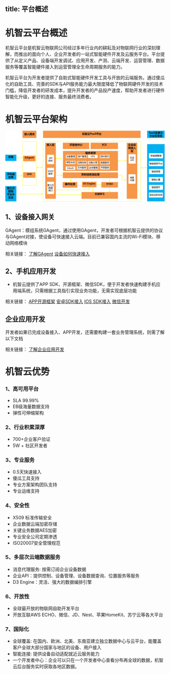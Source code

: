 title:  平台概述
---

# 机智云平台概述
机智云平台是机智云物联网公司经过多年行业内的耕耘及对物联网行业的深刻理解，而推出的面向个人、企业开发者的一站式智能硬件开发及云服务平台。平台提供了从定义产品、设备端开发调试、应用开发、产测、云端开发、运营管理、数据服务等覆盖智能硬件接入到运营管理全生命周期服务的能力。

机智云平台为开发者提供了自助式智能硬件开发工具与开放的云端服务。通过傻瓜化的自助工具、完善的SDK与API服务能力最大限度降低了物联网硬件开发的技术门槛，降低开发者的研发成本，提升开发者的产品投产速度，帮助开发者进行硬件智能化升级，更好的连接、服务最终消费者。

# 机智云平台架构

![@机智云PaaS平台架构](/assets/zh-cn/OverVeiw/arti.jpg)


## 1、设备接入网关
GAgent：模组系统GAgent，通过使用GAgent，开发者可根据机智云提供的协议与GAgent对接，使设备可快速接入云端。目前已兼容国内主流的Wi-Fi模块、移动网络模块

相关链接：
 [了解GAgent](../deviceDev/gagent_info.html)
 [设备如何快速接入](/zh-cn/quickstart/设备快速接入.html)


## 2、手机应用开发
- 机智云提供了APP SDK、开源框架、微信SDK，便于开发者快速构建手机应用端系统，只需根据工具指引实现业务功能，无需实现底层功能

相关链接：
 [APP开源框架](../deviceDev/gagent_info.html)
 [安卓SDK接入](/zh-cn/AppDev/AndroidSDKA2.html)
 [IOS SDK接入](/zh-cn/AppDev/iossdk.html)
 [微信开发](zh-cn/WechatDev/微信应用开发教程.html)

## 企业应用开发
开发者如果已完成设备接入、APP开发，还需要构建一套业务管理系统，则需了解以下文档

相关链接：
 [了解企业应用开发](../Cloud/ent_dev.html)




# 机智云优势
### 1、高可用平台
 - SLA 99.99%
 - EB级海量数据支持
 - 弹性可伸缩架构
 
### 2、行业积累深厚
 - 700+企业客户验证
 - 5W + 社区开发者
 
### 3、专业服务
 - 0.5天快速接入
 - 傻瓜工具支持
 - 专业方案架构团队支持
 - 专业运维支持


### 4、安全性
 - X509 标准传输安全
 - 企业数据云端加密存储
 - 关键业务数据AES加密
 - 专业安全公司定期渗透
 - ISO20007安全管理规范


### 5、多层次云端数据服务
  - 消息代理服务: 按需订阅企业设备数据
  - 企业API：提供控制、设备管理、设备数据查询、位置服务等服务
  - D3 Engine：灵活、强大的数据编排引擎

### 6、开放性
  - 全球最开放的物联网自助开发平台
  - 开放互联AWS ECHO、微信、JD、Nest、苹果HomeKit、苏宁云等各大平台

### 7、国际化

- 全球覆盖: 在国内、欧洲、北美、东南亚建立独立数据中心与云平台，能覆盖客户全球大部分国家与地区的设备、用户接入
- 智能连接: 提供设备自动适配就近云服务能力
- 一个开发者中心：企业可以只在一个开发者中心查看分布再全球的数据，机智云后台服务实时获取各地区数据。



